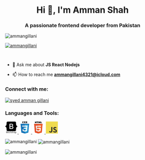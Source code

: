  <h1 align="center">Hi 👋, I'm Amman Shah</h1>
<h3 align="center">A passionate frontend developer from Pakistan</h3>

<p align="left"> <img src="https://komarev.com/ghpvc/?username=ammangillani&label=Profile%20views&color=0e75b6&style=flat" alt="ammangillani" /> </p>

<p align="left"> <a href="https://github.com/ryo-ma/github-profile-trophy"><img src="https://github-profile-trophy.vercel.app/?username=ammangillani" alt="ammangillani" /></a> </p>

<p align="left"> <a href="https://twitter.com/" target="blank"><img src="https://img.shields.io/twitter/follow/?logo=twitter&style=for-the-badge" alt="" /></a> </p>

- 💬 Ask me about **JS React Nodejs**

- 📫 How to reach me **ammangillani4321@icloud.com**

<h3 align="left">Connect with me:</h3>
<p align="left">
<a href="https://www.linkedin.com/in/syed-amman-gillani-404-/" target="blank"><img align="center" src="https://raw.githubusercontent.com/rahuldkjain/github-profile-readme-generator/master/src/images/icons/Social/linked-in-alt.svg" alt="syed amman gillani" height="30" width="40" /></a>
</p>

<h3 align="left">Languages and Tools:</h3>
<p align="left"> <a href="https://getbootstrap.com" target="_blank" rel="noreferrer"> <img src="https://raw.githubusercontent.com/devicons/devicon/master/icons/bootstrap/bootstrap-plain-wordmark.svg" alt="bootstrap" width="40" height="40"/> </a> <a href="https://www.w3schools.com/css/" target="_blank" rel="noreferrer"> <img src="https://raw.githubusercontent.com/devicons/devicon/master/icons/css3/css3-original-wordmark.svg" alt="css3" width="40" height="40"/> </a> <a href="https://www.w3.org/html/" target="_blank" rel="noreferrer"> <img src="https://raw.githubusercontent.com/devicons/devicon/master/icons/html5/html5-original-wordmark.svg" alt="html5" width="40" height="40"/> </a> <a href="https://developer.mozilla.org/en-US/docs/Web/JavaScript" target="_blank" rel="noreferrer"> <img src="https://raw.githubusercontent.com/devicons/devicon/master/icons/javascript/javascript-original.svg" alt="javascript" width="40" height="40"/> </a> </p>

<p><img align="left" src="https://github-readme-stats.vercel.app/api/top-langs?username=ammangillani&show_icons=true&locale=en&layout=compact" alt="ammangillani" /></p>

<p>&nbsp;<img align="center" src="https://github-readme-stats.vercel.app/api?username=ammangillani&show_icons=true&locale=en" alt="ammangillani" /></p>

<p><img align="center" src="https://github-readme-streak-stats.herokuapp.com/?user=ammangillani&" alt="ammangillani" /></p>
